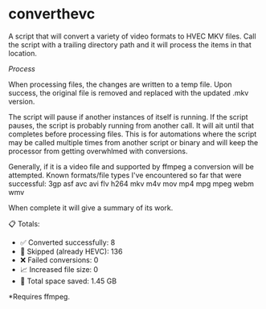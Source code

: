 # converthevc
 A script that will convert a variety of video formats to HVEC MKV files. Call the script with a trailing directory path and it will process the items in that location.

*Process*

When processing files, the changes are written to a temp file. Upon success, the original file is removed and replaced with the updated .mkv version.

The script will pause if another instances of itself is running. If the script pauses, the script is probably running from another call. It will ait until that completes before processing files. This is for automations where the script may be called multiple times from another script or binary and will keep the processor from getting overwhlmed with conversions.

Generally, if it is a video file and supported by ffmpeg a conversion will be attempted. Known formats/file types I've encountered so far that were successful: 3gp asf avc avi flv h264 mkv m4v mov mp4 mpg mpeg webm wmv

When complete it will give a summary of its work.

📋 Totals:
 - ✅ Converted successfully: 8
 - 🔁 Skipped (already HEVC): 136
 - ❌ Failed conversions: 0
 - 📈 Increased file size: 0
 - 💾 Total space saved: 1.45 GB

*Requires ffmpeg.
